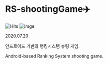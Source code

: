 # RS-shootingGame:airplane:

![Hits](https://hits.seeyoufarm.com/api/count/incr/badge.svg?url=https%3A%2F%2Fgithub.com%2Fmsmn1729%2FRS-shootingGame&count_bg=%2306A1F1&title_bg=%23555555&icon=iconify.svg&icon_color=%23FFFFFF&title=hits&edge_flat=false)
![imge](https://img.shields.io/badge/Language-Java-yellow)

2020.07.20

안드로이드 기반의 랭킹시스템 슈팅 게임.

Android-based Ranking System shooting game. 
